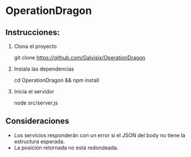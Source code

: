 # OperationDragon

## Instrucciones:
1. Clona el proyecto

    git clone https://github.com/Galvisix/OperationDragon    
2. Instala las dependencias

    cd OperationDragon && npm install
3. Inicia el servidor

    node src/server.js

## Consideraciones

- Los servicios responderán con un error si el JSON del body no tiene la estructura esperada.
- La posición retornada no está redondeada.
